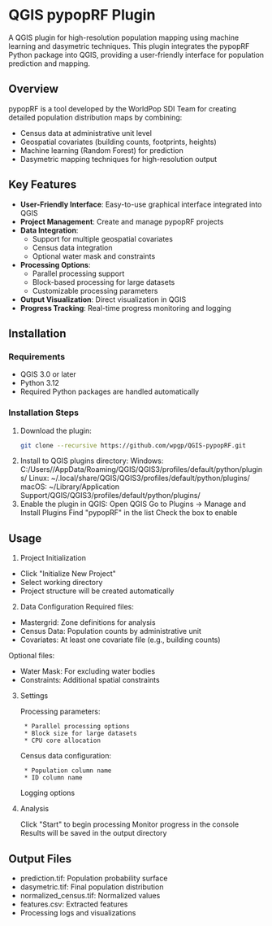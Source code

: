 # QGIS pypopRF Plugin

A QGIS plugin for high-resolution population mapping using machine learning and dasymetric techniques. This plugin integrates the pypopRF Python package into QGIS, providing a user-friendly interface for population prediction and mapping.

## Overview

pypopRF is a tool developed by the WorldPop SDI Team for creating detailed population distribution maps by combining:
- Census data at administrative unit level
- Geospatial covariates (building counts, footprints, heights)
- Machine learning (Random Forest) for prediction
- Dasymetric mapping techniques for high-resolution output

## Key Features

- **User-Friendly Interface**: Easy-to-use graphical interface integrated into QGIS
- **Project Management**: Create and manage pypopRF projects
- **Data Integration**:
  - Support for multiple geospatial covariates
  - Census data integration
  - Optional water mask and constraints
- **Processing Options**:
  - Parallel processing support
  - Block-based processing for large datasets
  - Customizable processing parameters
- **Output Visualization**: Direct visualization in QGIS
- **Progress Tracking**: Real-time progress monitoring and logging

## Installation

### Requirements
- QGIS 3.0 or later
- Python 3.12
- Required Python packages are handled automatically

### Installation Steps

1. Download the plugin:
   ```bash
   git clone --recursive https://github.com/wpgp/QGIS-pypopRF.git
    ```
2. Install to QGIS plugins directory:
    Windows: C:/Users/<username>/AppData/Roaming/QGIS/QGIS3/profiles/default/python/plugins/
    Linux: ~/.local/share/QGIS/QGIS3/profiles/default/python/plugins/
    macOS: ~/Library/Application Support/QGIS/QGIS3/profiles/default/python/plugins/
3. Enable the plugin in QGIS:
    Open QGIS
    Go to Plugins → Manage and Install Plugins
    Find "pypopRF" in the list
    Check the box to enable

## Usage
1. Project Initialization

* Click "Initialize New Project"
* Select working directory
* Project structure will be created automatically



2. Data Configuration
Required files:

* Mastergrid: Zone definitions for analysis
* Census Data: Population counts by administrative unit
* Covariates: At least one covariate file (e.g., building counts)

Optional files:

* Water Mask: For excluding water bodies
* Constraints: Additional spatial constraints

3. Settings

    Processing parameters:

        * Parallel processing options
        * Block size for large datasets
        * CPU core allocation


    Census data configuration:
    
        * Population column name
        * ID column name


    Logging options

4. Analysis

    Click "Start" to begin processing
    Monitor progress in the console
    Results will be saved in the output directory

## Output Files
* prediction.tif: Population probability surface
* dasymetric.tif: Final population distribution
* normalized_census.tif: Normalized values
* features.csv: Extracted features
* Processing logs and visualizations

